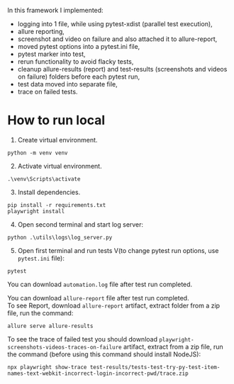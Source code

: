 In this framework I implemented:
- logging into 1 file, while using pytest-xdist (parallel test execution),
- allure reporting, 
- screenshot and video on failure and also attached it to allure-report,
- moved pytest options into a pytest.ini file,
- pytest marker into test,
- rerun functionality to avoid flacky tests,
- cleanup allure-results (report) and test-results (screenshots and videos on failure) folders before each pytest run,
- test data moved into separate file,
- trace on failed tests.

# How to run local
1. Create virtual environment.
```
python -m venv venv
```
2. Activate virtual environment.
```
.\venv\Scripts\activate
```
3. Install dependencies.
```
pip install -r requirements.txt
playwright install
```
4. Open second terminal and start log server:
```
python .\utils\logs\log_server.py
```
5. Open first terminal and run tests V(to change pytest run options, use `pytest.ini` file):
```
pytest
```

You can download `automation.log` file after test run completed.

You can download `allure-report` file after test run completed.  
To see Report, download `allure-report` artifact, extract folder from a zip file, run the command:
```
allure serve allure-results
```

To see the trace of failed test you should download `playwright-screenshots-videos-traces-on-failure` artifact, extract from a zip file, run the command (before using this command should install NodeJS):
```
npx playwright show-trace test-results/tests-test-try-py-test-item-names-text-webkit-incorrect-login-incorrect-pwd/trace.zip
```